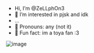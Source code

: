 - Hi, I’m @ZeLLphOn3
- 👀 I’m interested in pjsk and idk
-  ...
- 🎉 Pronouns: any (not it)
- 💙 Fun fact: im a toya fan :3

<!---
ZeLLphOn3/ZeLLphOn3 is a ✨ special ✨ repository because its `README.md` (this file) appears on your GitHub profile.
You can click the Preview link to take a look at your changes.
--->
![image](https://github.com/user-attachments/assets/f0f14bbc-e6d8-45af-b685-843ba222febe)

